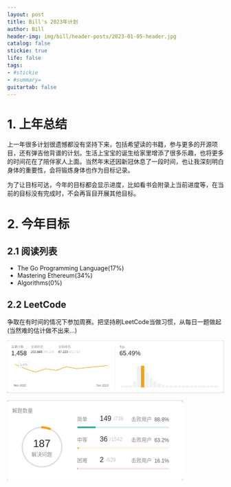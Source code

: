 ```yaml
---
layout: post
title: Bill's 2023年计划
author: Bill
header-img: img/bill/header-posts/2023-01-05-header.jpg
catalog: false
stickie: true
life: false
tags: 
- #stickie
- #summary=
guitartab: false
---
```




# 1. 上年总结

上一年很多计划很遗憾都没有坚持下来，包括希望读的书籍，参与更多的开源项目，还有弹吉他背谱的计划。生活上宝宝的诞生给家里增添了很多乐趣，也将更多的时间花在了陪伴家人上面。当然年末还因新冠休息了一段时间，也让我深刻明白身体的重要性，会将锻炼身体也作为目标记录。

为了让目标可达，今年的目标都会显示进度，比如看书会附录上当前进度等，在当前的目标没有完成时，不会再盲目开展其他目标。

# 2. 今年目标

## 2.1 阅读列表

- The Go Programming Language(17%)
- Mastering Ethereum(34%)
- Algorithms(0%)

## 2.2 LeetCode

争取在有时间的情况下参加周赛。把坚持刷LeetCode当做习惯，从每日一题做起(当然难的估计做不出来...)

![](/img/bill/in-posts//63bb8bf9ab64411710a85228.png)

![](/img/bill/in-posts//63be4918ab64411710b2e272.png)